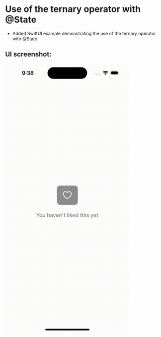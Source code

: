 #  Use of the ternary operator with @State

- Added SwiftUI example demonstrating the use of the ternary operator with @State

## UI screenshot:
![TernaryOperatorExample](./TernaryOperatorExample.gif)

